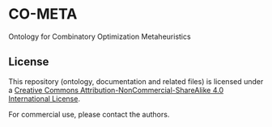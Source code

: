 # CO-META
Ontology for Combinatory Optimization Metaheuristics

## License
This repository (ontology, documentation and related files) is licensed under a [Creative Commons Attribution-NonCommercial-ShareAlike 4.0 International License](https://creativecommons.org/licenses/by-nc-sa/4.0/).

For commercial use, please contact the authors.
